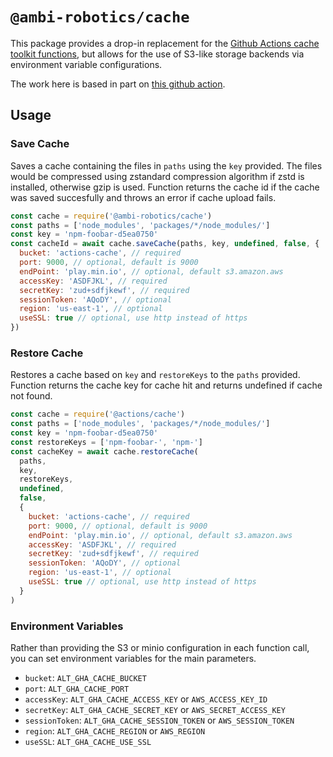 # `@ambi-robotics/cache`

This package provides a drop-in replacement for the
[Github Actions cache toolkit functions](https://github.com/actions/toolkit/blob/main/packages/cache/README.md),
but allows for the use of S3-like storage backends via environment variable
configurations.

The work here is based in part on [this github action](https://github.com/tespkg/actions-cache).

## Usage

### Save Cache

Saves a cache containing the files in `paths` using the `key` provided. The
files would be compressed using zstandard compression algorithm if zstd is
installed, otherwise gzip is used. Function returns the cache id if the cache
was saved succesfully and throws an error if cache upload fails.

```js
const cache = require('@ambi-robotics/cache')
const paths = ['node_modules', 'packages/*/node_modules/']
const key = 'npm-foobar-d5ea0750'
const cacheId = await cache.saveCache(paths, key, undefined, false, {
  bucket: 'actions-cache', // required
  port: 9000, // optional, default is 9000
  endPoint: 'play.min.io', // optional, default s3.amazon.aws
  accessKey: 'ASDFJKL', // required
  secretKey: 'zud+sdfjkewf', // required
  sessionToken: 'AQoDY', // optional
  region: 'us-east-1', // optional
  useSSL: true // optional, use http instead of https
})
```

### Restore Cache

Restores a cache based on `key` and `restoreKeys` to the `paths` provided.
Function returns the cache key for cache hit and returns undefined if cache not
found.

```js
const cache = require('@actions/cache')
const paths = ['node_modules', 'packages/*/node_modules/']
const key = 'npm-foobar-d5ea0750'
const restoreKeys = ['npm-foobar-', 'npm-']
const cacheKey = await cache.restoreCache(
  paths,
  key,
  restoreKeys,
  undefined,
  false,
  {
    bucket: 'actions-cache', // required
    port: 9000, // optional, default is 9000
    endPoint: 'play.min.io', // optional, default s3.amazon.aws
    accessKey: 'ASDFJKL', // required
    secretKey: 'zud+sdfjkewf', // required
    sessionToken: 'AQoDY', // optional
    region: 'us-east-1', // optional
    useSSL: true // optional, use http instead of https
  }
)
```

### Environment Variables

Rather than providing the S3 or minio configuration in each function call, you
can set environment variables for the main parameters.

- `bucket`: `ALT_GHA_CACHE_BUCKET`
- `port`: `ALT_GHA_CACHE_PORT`
- `accessKey`: `ALT_GHA_CACHE_ACCESS_KEY` or `AWS_ACCESS_KEY_ID`
- `secretKey`: `ALT_GHA_CACHE_SECRET_KEY` or `AWS_SECRET_ACCESS_KEY`
- `sessionToken`: `ALT_GHA_CACHE_SESSION_TOKEN` or `AWS_SESSION_TOKEN`
- `region`: `ALT_GHA_CACHE_REGION` or `AWS_REGION`
- `useSSL`: `ALT_GHA_CACHE_USE_SSL`
